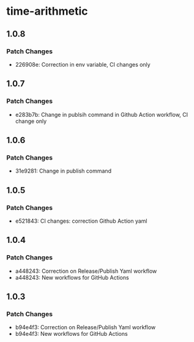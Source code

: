 # time-arithmetic

## 1.0.8

### Patch Changes

- 226908e: Correction in env variable, CI changes only

## 1.0.7

### Patch Changes

- e283b7b: Change in publsih command in Github Action workflow, CI change only

## 1.0.6

### Patch Changes

- 31e9281: Change in publish command

## 1.0.5

### Patch Changes

- e521843: CI changes: correction Github Action yaml

## 1.0.4

### Patch Changes

- a448243: Correction on Release/Publish Yaml workflow
- a448243: New workflows for GitHub Actions

## 1.0.3

### Patch Changes

- b94e4f3: Correction on Release/Publish Yaml workflow
- b94e4f3: New workflows for GitHub Actions
